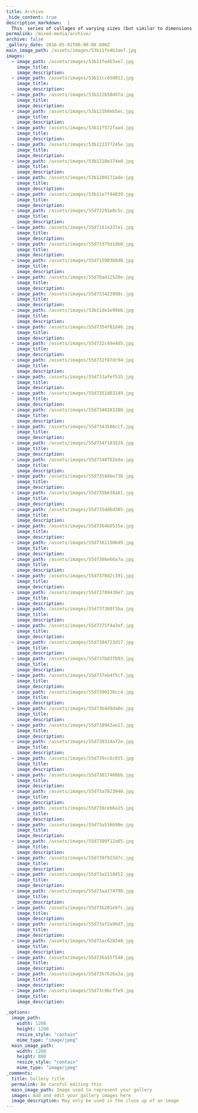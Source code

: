 ```yaml
---
title: Archive
_hide_content: true
description_markdown:  |
  This  series of collages of varying sizes (but similar to dimensions of wall tiles found in Western homes) was  created following a residency in Neyri, Kenya. Images from Western Magazines are juxtaposed with landscape, colour and patterns from Kenya. These works were displayed inside the shed in 'Stories in my Shed' at the Brunei Gallery 2013.
permalink: /mixed-media/archive/
archive: false
_gallery_date: 2016-05-01T00:00:00.000Z
main_image_path: /assets/images/53b11fe4b3ae7.jpg
images:            
  - image_path: /assets/images/53b11fe4b3ae7.jpg
    image_title: 
    image_description:   
  - image_path: /assets/images/53b11cc65d012.jpg
    image_title: 
    image_description:
  - image_path: /assets/images/53b122b58dd7a.jpg
    image_title: 
    image_description:
  - image_path: /assets/images/53b121b0eb5ec.jpg
    image_title: 
    image_description:
  - image_path: /assets/images/53b11f572faad.jpg
    image_title: 
    image_description:
  - image_path: /assets/images/53b122377245e.jpg
    image_title: 
    image_description:
  - image_path: /assets/images/53b1210e374e0.jpg
    image_title: 
    image_description:
  - image_path: /assets/images/53b1209171ade.jpg
    image_title: 
    image_description:
  - image_path: /assets/images/53b11e7f44839.jpg
    image_title: 
    image_description:
  - image_path: /assets/images/55d73291e8c5c.jpg
    image_title: 
    image_description:
  - image_path: /assets/images/55d7161a337e1.jpg
    image_title: 
    image_description:
  - image_path: /assets/images/55d73375d1db0.jpg
    image_title: 
    image_description:
  - image_path: /assets/images/55d715903b0d0.jpg
    image_title: 
    image_description:
  - image_path: /assets/images/55d70ad12520e.jpg
    image_title: 
    image_description:
  - image_path: /assets/images/55d7334239d8c.jpg
    image_title: 
    image_description:
  - image_path: /assets/images/53b11de1e99bb.jpg
    image_title: 
    image_description:
  - image_path: /assets/images/55d7354f81d46.jpg
    image_title: 
    image_description:
  - image_path: /assets/images/55d732c49e4d5.jpg
    image_title: 
    image_description:  
  - image_path: /assets/images/55d732f87dc94.jpg
    image_title: 
    image_description:    
  - image_path: /assets/images/55d733afef535.jpg
    image_title: 
    image_description: 
  - image_path: /assets/images/55d7351d63249.jpg
    image_title: 
    image_description:  
  - image_path: /assets/images/55d7340283280.jpg
    image_title: 
    image_description:    
  - image_path: /assets/images/55d7343586ccf.jpg
    image_title: 
    image_description: 
  - image_path: /assets/images/55d734f183524.jpg
    image_title: 
    image_description:  
  - image_path: /assets/images/55d7348f82eda.jpg
    image_title: 
    image_description:    
  - image_path: /assets/images/55d73584be73b.jpg
    image_title: 
    image_description: 
  - image_path: /assets/images/55d735b638a81.jpg
    image_title: 
    image_description:  
  - image_path: /assets/images/55d735dd6d305.jpg
    image_title: 
    image_description:    
  - image_path: /assets/images/55d7364b6535e.jpg
    image_title: 
    image_description: 
  - image_path: /assets/images/55d73611506d9.jpg
    image_title: 
    image_description:  
  - image_path: /assets/images/55d7366e66a7a.jpg
    image_title: 
    image_description:    
  - image_path: /assets/images/55d7370d2c391.jpg
    image_title: 
    image_description: 
  - image_path: /assets/images/55d73789439e7.jpg
    image_title: 
    image_description:  
  - image_path: /assets/images/55d737388f3ba.jpg
    image_title: 
    image_description:    
  - image_path: /assets/images/55d7375f4a3ef.jpg
    image_title: 
    image_description: 
  - image_path: /assets/images/55d7384723d17.jpg
    image_title: 
    image_description:  
  - image_path: /assets/images/55d737bd3fb93.jpg
    image_title: 
    image_description:    
  - image_path: /assets/images/55d737eb4f5cf.jpg
    image_title: 
    image_description: 
  - image_path: /assets/images/55d7390238cc4.jpg
    image_title: 
    image_description: 
  - image_path: /assets/images/55d73b4d9da0e.jpg
    image_title: 
    image_description:
  - image_path: /assets/images/55d738943ae17.jpg
    image_title: 
    image_description:
  - image_path: /assets/images/55d739314a72e.jpg
    image_title: 
    image_description:
  - image_path: /assets/images/55d739cc6c015.jpg
    image_title: 
    image_description:
  - image_path: /assets/images/55d73817460bb.jpg
    image_title: 
    image_description:
  - image_path: /assets/images/55d73a7823940.jpg
    image_title: 
    image_description:
  - image_path: /assets/images/55d738ceb6a15.jpg
    image_title: 
    image_description:
  - image_path: /assets/images/55d73a516b98e.jpg
    image_title: 
    image_description:
  - image_path: /assets/images/55d7399f12a85.jpg
    image_title: 
    image_description:
  - image_path: /assets/images/55d739f923d7c.jpg
    image_title: 
    image_description:
  - image_path: /assets/images/55d73a2118452.jpg
    image_title: 
    image_description:
  - image_path: /assets/images/55d73aa374790.jpg
    image_title: 
    image_description:
  - image_path: /assets/images/55d73b201e9fc.jpg
    image_title: 
    image_description:
  - image_path: /assets/images/55d73af2a96d7.jpg
    image_title: 
    image_description:
  - image_path: /assets/images/55d73ac628340.jpg
    image_title: 
    image_description:
  - image_path: /assets/images/55d736a55f548.jpg
    image_title: 
    image_description:
  - image_path: /assets/images/55d73b7626a3a.jpg
    image_title: 
    image_description:
  - image_path: /assets/images/55d73c9bcffe9.jpg
    image_title: 
    image_description:

_options:
  image_path:
    width: 1200
    height: 1200
    resize_style: "contain"
    mime_type: "image/jpeg"
  main_image_path:
    width: 1200
    height: 800
    resize_style: "contain"
    mime_type: "image/jpeg"
_comments:
  title: Gallery title
  permalink: Be careful editing this
  main_image_path: Image used to represent your gallery
  images: Add and edit your gallery images here
  image_description: May only be used in the close up of an image
---
```


